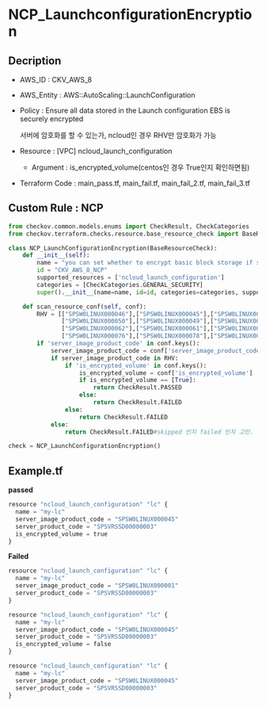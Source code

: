 # NCP_LaunchconfigurationEncryption

## Decription

- AWS_ID : CKV_AWS_8
- AWS_Entity : AWS::AutoScaling::LaunchConfiguration
- Policy : Ensure all data stored in the Launch configuration EBS is securely encrypted
    
    서버에 암호화를 할 수 있는가, ncloud인 경우 RHV만 암호화가 가능
    
- Resource : [VPC] ncloud_launch_configuration
    - Argument : is_encrypted_volume(centos인 경우 True인지 확인하면됨)
- Terraform Code : main_pass.tf, main_fail.tf, main_fail_2.tf, main_fail_3.tf
## Custom Rule : NCP

```python
from checkov.common.models.enums import CheckResult, CheckCategories
from checkov.terraform.checks.resource.base_resource_check import BaseResourceCheck

class NCP_LaunchConfigurationEncryption(BaseResourceCheck):
    def __init__(self):
        name = "you can set whether to encrypt basic block storage if server image is RHV. Default false."
        id = "CKV_AWS_8_NCP"
        supported_resources = ['ncloud_launch_configuration']
        categories = [CheckCategories.GENERAL_SECURITY]
        super().__init__(name=name, id=id, categories=categories, supported_resources=supported_resources)

    def scan_resource_conf(self, conf):
        RHV = [["SPSW0LINUX000046"],["SPSW0LINUX000045"],["SPSW0LINUX000044"],["SPSW0LINUX000043"],["SPSW0LINUX000032"],["SPSW0LINUX000031"],
               ["SPSW0LINUX000050"],["SPSW0LINUX000049"],["SPSW0LINUX000048"],["SPSW0LINUX000047"],["SPSW0LINUX000060"],["SPSW0LINUX000056"],
               ["SPSW0LINUX000062"],["SPSW0LINUX000061"],["SPSW0LINUX000074"],["SPSW0LINUX000046"],["SPSW0LINUX000069"],["SPSW0LINUX000070"],
               ["SPSW0LINUX000076"],["SPSW0LINUX000078"],["SPSW0LINUX000066"],["SPSW0LINUX000068"],["SPSW0LINUX000072"]]
        if 'server_image_product_code' in conf.keys():
            server_image_product_code = conf['server_image_product_code']
            if server_image_product_code in RHV:
                if 'is_encrypted_volume' in conf.keys():
                    is_encrypted_volume = conf['is_encrypted_volume']
                    if is_encrypted_volume == [True]:
                        return CheckResult.PASSED
                    else:
                        return CheckResult.FAILED
                else:
                    return CheckResult.FAILED
            else:
                return CheckResult.FAILED#skipped 인지 failed 인지 고민.

check = NCP_LaunchConfigurationEncryption()
```

## Example.tf

**passed**

```python
resource "ncloud_launch_configuration" "lc" {
  name = "my-lc"
  server_image_product_code = "SPSW0LINUX000045"
  server_product_code = "SPSVRSSD00000003"
  is_encrypted_volume = true
}
```

**Failed**

```python
resource "ncloud_launch_configuration" "lc" {
  name = "my-lc"
  server_image_product_code = "SPSW0LINUX000001"
  server_product_code = "SPSVRSSD00000003"
}
```

```python
resource "ncloud_launch_configuration" "lc" {
  name = "my-lc"
  server_image_product_code = "SPSW0LINUX000045"
  server_product_code = "SPSVRSSD00000003"
  is_encrypted_volume = false
}
```

```python
resource "ncloud_launch_configuration" "lc" {
  name = "my-lc"
  server_image_product_code = "SPSW0LINUX000045"
  server_product_code = "SPSVRSSD00000003"
}
```
